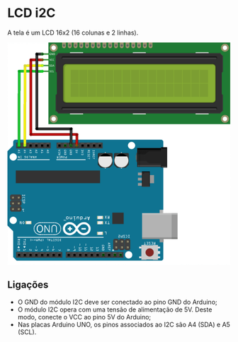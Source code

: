 # LCD i2C

A tela é um LCD 16x2 (16 colunas e 2 linhas).

![alt text](docs/circuito.png)

## Ligações

- O GND do módulo I2C deve ser conectado ao pino GND do Arduino;
- O módulo I2C opera com uma tensão de alimentação de 5V. Deste modo, conecte o VCC ao pino 5V do Arduino;
- Nas placas Arduino UNO, os pinos associados ao I2C são A4 (SDA) e A5 (SCL).
